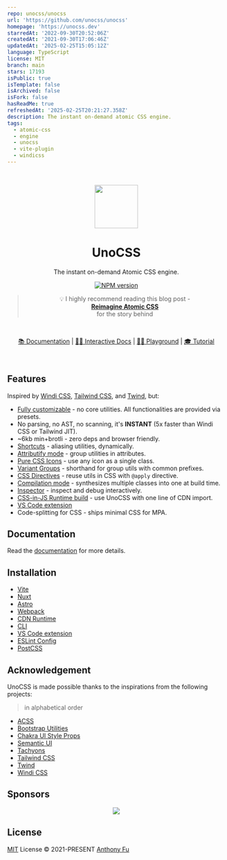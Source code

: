 ```yaml
---
repo: unocss/unocss
url: 'https://github.com/unocss/unocss'
homepage: 'https://unocss.dev'
starredAt: '2022-09-30T20:52:06Z'
createdAt: '2021-09-30T17:06:46Z'
updatedAt: '2025-02-25T15:05:12Z'
language: TypeScript
license: MIT
branch: main
stars: 17193
isPublic: true
isTemplate: false
isArchived: false
isFork: false
hasReadMe: true
refreshedAt: '2025-02-25T20:21:27.358Z'
description: The instant on-demand atomic CSS engine.
tags:
  - atomic-css
  - engine
  - unocss
  - vite-plugin
  - windicss
---
```


<br>

<p align="center">
<img src="https://raw.githubusercontent.com/unocss/unocss/main/playground/public/icon-gray.svg" style="width:100px;" />
</p>

<h1 align="center">UnoCSS</h1>

<p align="center">
The instant on-demand Atomic CSS engine.
</p>

<p align="center">
<a href="https://www.npmjs.com/package/unocss"><img src="https://img.shields.io/npm/v/unocss?color=c95f8b&amp;label=" alt="NPM version"></a></p>

<blockquote align="center">
<p>💡 I highly recommend reading this blog post - <br><a href="https://antfu.me/posts/reimagine-atomic-css"><strong>Reimagine Atomic CSS</strong></a><br>for the story behind</p>
</blockquote>

<br>
<p align="center">
<a href="https://unocss.dev/">📚 Documentation</a> |
<a href="https://unocss.dev/interactive/">🧑‍💻 Interactive Docs</a> |
<a href="https://unocss.dev/play/">🤹‍♂️ Playground</a> |
<a href="https://tutorial.unocss.dev/">🎓 Tutorial</a>
</p>
<br>

## Features

Inspired by [Windi CSS](http://windicss.org/), [Tailwind CSS](https://tailwindcss.com/), and [Twind](https://github.com/tw-in-js/twind), but:

- [Fully customizable](https://unocss.dev/config/) - no core utilities. All functionalities are provided via presets.
- No parsing, no AST, no scanning, it's **INSTANT** (5x faster than Windi CSS or Tailwind JIT).
- ~6kb min+brotli - zero deps and browser friendly.
- [Shortcuts](https://unocss.dev/config/shortcuts) - aliasing utilities, dynamically.
- [Attributify mode](https://unocss.dev/presets/attributify/) - group utilities in attributes.
- [Pure CSS Icons](https://unocss.dev/presets/icons/) - use any icon as a single class.
- [Variant Groups](https://unocss.dev/transformers/variant-group) - shorthand for group utils with common prefixes.
- [CSS Directives](https://unocss.dev/transformers/directives) - reuse utils in CSS with `@apply` directive.
- [Compilation mode](https://unocss.dev/transformers/compile-class/) - synthesizes multiple classes into one at build time.
- [Inspector](https://unocss.dev/tools/inspector) - inspect and debug interactively.
- [CSS-in-JS Runtime build](https://unocss.dev/integrations/runtime) - use UnoCSS with one line of CDN import.
- [VS Code extension](https://marketplace.visualstudio.com/items?itemName=antfu.unocss)
- Code-splitting for CSS - ships minimal CSS for MPA.

## Documentation

Read the [documentation](https://unocss.dev/) for more details.

## Installation

- [Vite](https://unocss.dev/integrations/vite)
- [Nuxt](https://unocss.dev/integrations/nuxt)
- [Astro](https://unocss.dev/integrations/astro)
- [Webpack](https://unocss.dev/integrations/webpack)
- [CDN Runtime](https://unocss.dev/integrations/runtime)
- [CLI](https://unocss.dev/integrations/cli)
- [VS Code extension](https://unocss.dev/integrations/vscode)
- [ESLint Config](https://unocss.dev/integrations/eslint)
- [PostCSS](https://unocss.dev/integrations/postcss)

## Acknowledgement

UnoCSS is made possible thanks to the inspirations from the following projects:

> in alphabetical order

- [ACSS](https://acss.io/)
- [Bootstrap Utilities](https://getbootstrap.com/docs/5.1/utilities/flex/)
- [Chakra UI Style Props](https://chakra-ui.com/docs/features/style-props)
- [Semantic UI](https://semantic-ui.com/)
- [Tachyons](https://tachyons.io/)
- [Tailwind CSS](https://tailwindcss.com/)
- [Twind](https://github.com/tw-in-js/twind)
- [Windi CSS](http://windicss.org/)

## Sponsors

<p align="center">
  <a href="https://cdn.jsdelivr.net/gh/antfu/static/sponsors.svg">
    <img src='https://cdn.jsdelivr.net/gh/antfu/static/sponsors.svg'/>
  </a>
</p>

## License

[MIT](./LICENSE) License &copy; 2021-PRESENT [Anthony Fu](https://github.com/antfu)
